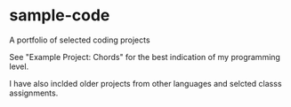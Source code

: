 # sample-code
A portfolio of selected coding projects

See "Example Project: Chords" for the best indication of my programming level.

I have also inclded older projects from other languages and selcted classs assignments. 
